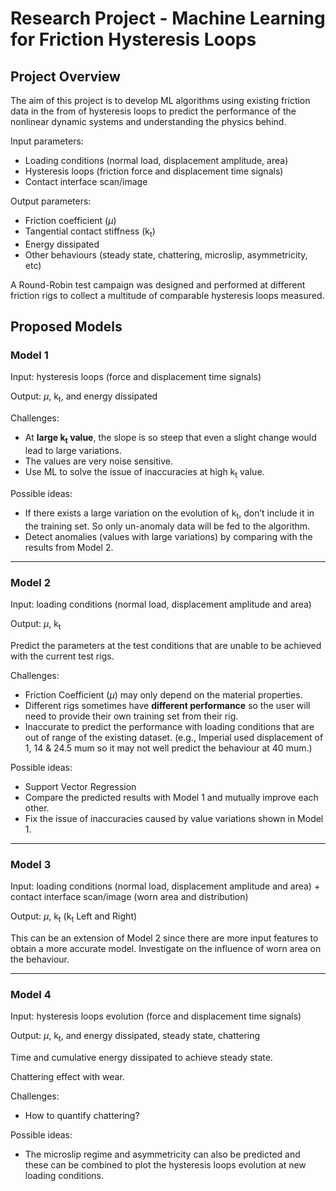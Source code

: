 # Research Project - Machine Learning for Friction Hysteresis Loops

## Project Overview

The aim of this project is to develop ML algorithms using existing friction data in the from of hysteresis loops to predict the performance of the nonlinear dynamic systems and understanding the physics behind.

Input parameters:

- Loading conditions (normal load, displacement amplitude, area)
- Hysteresis loops (friction force and displacement time signals)
- Contact interface scan/image

Output parameters:

- Friction coefficient ($\mu$)
- Tangential contact stiffness (k<sub>t</sub>)
- Energy dissipated
- Other behaviours (steady state, chattering, microslip, asymmetricity, etc)

A Round-Robin test campaign was designed and performed at different friction rigs to collect a multitude of comparable hysteresis loops measured.


## Proposed Models

### Model 1

Input: hysteresis loops (force and displacement time signals)

Output: $\mu$, k<sub>t</sub>, and energy dissipated

Challenges:
- At **large k<sub>t</sub> value**, the slope is so steep that even a slight change would lead to large variations.
- The values are very noise sensitive.
- Use ML to solve the issue of inaccuracies at high k<sub>t</sub> value.

Possible ideas:
- If there exists a large variation on the evolution of k<sub>t</sub>, don’t include it in the training set. So only un-anomaly data will be fed to the algorithm.
- Detect anomalies (values with large variations) by comparing with the results from Model 2. 

***

### Model 2

Input: loading conditions (normal load, displacement amplitude and area)

Output: $\mu$, k<sub>t</sub>

Predict the parameters at the test conditions that are unable to be achieved with the current test rigs.

Challenges:
- Friction Coefficient ($\mu$) may only depend on the material properties.
- Different rigs sometimes have **different performance** so the user will need to provide their own training set from their rig.
- Inaccurate to predict the performance with loading conditions that are out of range of the existing dataset. (e.g., Imperial used displacement of 1, 14 & 24.5 mum so it may not well predict the behaviour at 40 mum.)

Possible ideas:
- Support Vector Regression
- Compare the predicted results with Model 1 and mutually improve each other.
- Fix the issue of inaccuracies caused by value variations shown in Model 1.

***

### Model 3

Input: loading conditions (normal load, displacement amplitude and area) + contact interface scan/image (worn area and distribution)

Output: $\mu$, k<sub>t</sub> (k<sub>t</sub> Left and Right)

This can be an extension of Model 2 since there are more input features to obtain a more accurate model.
Investigate on the influence of worn area on the behaviour.

***

### Model 4

Input: hysteresis loops evolution (force and displacement time signals) 

Output: $\mu$, k<sub>t</sub>, and energy dissipated, steady state, chattering

Time and cumulative energy dissipated to achieve steady state.

Chattering effect with wear.

Challenges:
- How to quantify chattering?

Possible ideas:
- The microslip regime and asymmetricity can also be predicted and these can be combined to plot the hysteresis loops evolution at new loading conditions.




